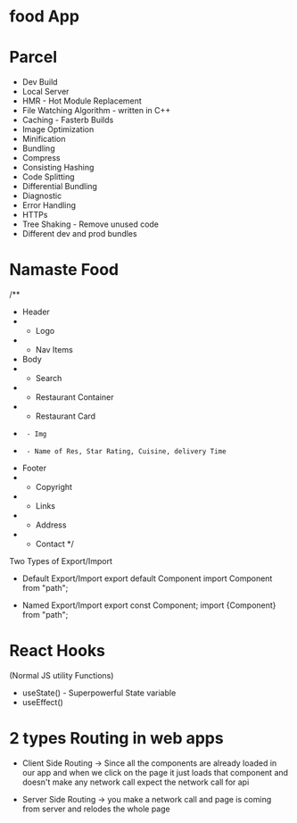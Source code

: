 # food App

# Parcel
- Dev Build
- Local Server
- HMR - Hot Module Replacement
- File Watching Algorithm - written in C++
- Caching - Fasterb Builds
- Image Optimization
- Minification
- Bundling
- Compress
- Consisting Hashing
- Code Splitting
- Differential Bundling
- Diagnostic
- Error Handling
- HTTPs
- Tree Shaking - Remove unused code
- Different dev and prod bundles


# Namaste Food

/**
 * Header
 *  - Logo
 *  - Nav Items
 * Body
 *  - Search
 *  - Restaurant Container
 *    - Restaurant Card
 *      - Img
 *      - Name of Res, Star Rating, Cuisine, delivery Time
 * Footer
 *  - Copyright
 *  - Links
 *  - Address
 *  - Contact
 */


Two Types of Export/Import

- Default Export/Import
export default Component
import Component from "path";

- Named Export/Import
export const Component;
import {Component} from "path";


# React Hooks
(Normal JS utility Functions)
- useState() - Superpowerful State variable
- useEffect()

# 2 types Routing in web apps
- Client Side Routing -> Since all the components are already loaded in our app and when we click on the page it just loads that component and doesn't make any network call expect the network call for api

- Server Side Routing -> you make a network call and page is coming from server and relodes the whole page